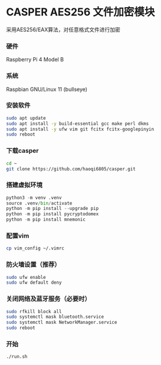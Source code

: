 # CASPER AES256 文件加密模块
采用AES256/EAX算法，对任意格式文件进行加密

### 硬件
Raspberry Pi 4 Model B

### 系统
Raspbian GNU/Linux 11 (bullseye)

### 安装软件
```bash
sudo apt update
sudo apt install -y build-essential gcc make perl dkms
sudo apt install -y ufw vim git fcitx fcitx-googlepinyin
sudo reboot
```

### 下载casper
```bash
cd ~
git clone https://github.com/haoqi6805/casper.git
```

### 搭建虚拟环境
```python
python3 -m venv .venv  
source .venv/bin/activate  
python -m pip install --upgrade pip  
python -m pip install pycryptodomex  
python -m pip install mnemonic  
```

### 配置vim
```bash
cp vim_config ~/.vimrc
```

### 防火墙设置（推荐）
```bash
sudo ufw enable  
sudo ufw default deny
```

### 关闭网络及蓝牙服务（必要时）
```bash
sudo rfkill block all
sudo systemctl mask bluetooth.service  
sudo systemctl mask NetworkManager.service
sudo reboot
```

### 开始
```bash
./run.sh
```
